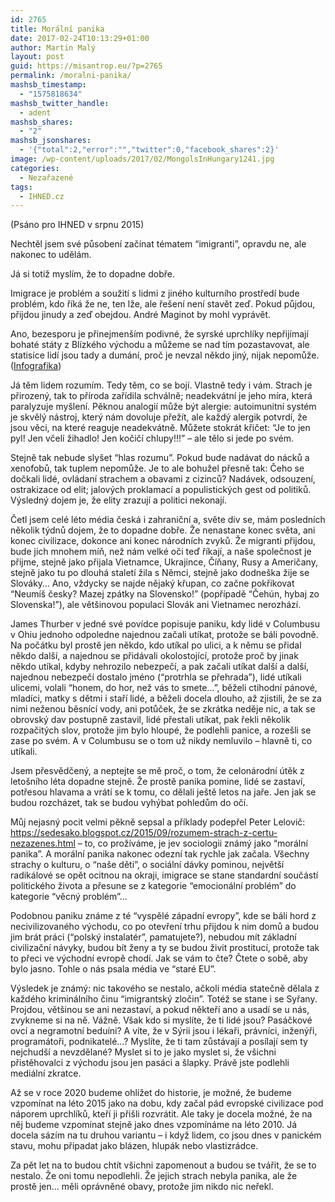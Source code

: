 ```yaml
---
id: 2765
title: Morální panika
date: 2017-02-24T10:13:29+01:00
author: Martin Malý
layout: post
guid: https://misantrop.eu/?p=2765
permalink: /moralni-panika/
mashsb_timestamp:
  - "1575818634"
mashsb_twitter_handle:
  - adent
mashsb_shares:
  - "2"
mashsb_jsonshares:
  - '{"total":2,"error":"","twitter":0,"facebook_shares":2}'
image: /wp-content/uploads/2017/02/MongolsInHungary1241.jpg
categories:
  - Nezařazené
tags:
  - IHNED.cz
---
```

(Psáno pro IHNED v srpnu 2015)

<span style="font-weight: 400;">Nechtěl jsem své působení začínat tématem “imigranti”, opravdu ne, ale nakonec to udělám.</span>

<span style="font-weight: 400;">Já si totiž myslím, že to dopadne dobře.</span>

<span style="font-weight: 400;">Imigrace je problém a soužití s lidmi z jiného kulturního prostředí bude problém, kdo říká že ne, ten lže, ale řešení není stavět zeď. Pokud půjdou, přijdou jinudy a zeď obejdou. André Maginot by mohl vyprávět.</span>

<span style="font-weight: 400;">Ano, bezesporu je přinejmenším podivné, že syrské uprchlíky nepřijímají bohaté státy z Blízkého východu a můžeme se nad tím pozastavovat, ale statisíce lidí jsou tady a dumání, proč je nevzal někdo jiný, nijak nepomůže. (<a href="https://images.scribblelive.com/2015/9/4/fa82fa1c-03ed-4425-bd44-943b9bc0b4e2_800.jpg">Infografika</a>)</span>

<span style="font-weight: 400;">Já těm lidem rozumím. Tedy těm, co se bojí. Vlastně tedy i vám. Strach je přirozený, tak to příroda zařídila schválně; neadekvátní je jeho míra, která paralyzuje myšlení. Pěknou analogií může být alergie: autoimunitní systém je skvělý nástroj, který nám dovoluje přežít, ale každý alergik potvrdí, že jsou věci, na které reaguje neadekvátně. Můžete stokrát křičet: “Je to jen pyl! Jen včelí žihadlo! Jen kočičí chlupy!!!” &#8211; ale tělo si jede po svém. </span>

<span style="font-weight: 400;">Stejně tak nebude slyšet “hlas rozumu”. Pokud bude nadávat do nácků a xenofobů, tak tuplem nepomůže. Je to ale bohužel přesně tak: Čeho se dočkali lidé, ovládaní strachem a obavami z cizinců? Nadávek, odsouzení, ostrakizace od elit; jalových proklamací a populistických gest od politiků. Výsledný dojem je, že elity zrazují a politici nekonají.</span>

<span style="font-weight: 400;">Četl jsem celé léto média česká i zahraniční a, světe div se, mám posledních několik týdnů dojem, že to dopadne dobře. Že nenastane konec světa, ani konec civilizace, dokonce ani konec národních zvyků. Že migranti přijdou, bude jich mnohem míň, než nám velké oči teď říkají, a naše společnost je přijme, stejně jako přijala Vietnamce, Ukrajince, Číňany, Rusy a Američany, stejně jako tu po dlouhá staletí žila s Němci, stejně jako dodneška žije se Slováky… Ano, vždycky se najde nějaký křupan, co začne pokřikovat “Neumíš česky? Mazej zpátky na Slovensko!” (popřípadě “Čehún, hybaj zo Slovenska!”), ale většinovou populaci Slovák ani Vietnamec nerozhází.</span>

<span style="font-weight: 400;">James Thurber v jedné své povídce popisuje paniku, kdy lidé v Columbusu v Ohiu jednoho odpoledne najednou začali utíkat, protože se báli povodně. Na počátku byl prostě jen někdo, kdo utíkal po ulici, a k němu se přidal někdo další, a najednou se přidávali okolostojící, protože proč by jinak někdo utíkal, kdyby nehrozilo nebezpečí, a pak začali utíkat další a další, najednou nebezpečí dostalo jméno (“protrhla se přehrada”), lidé utíkali ulicemi, volali “honem, do hor, než vás to smete…”, běželi ctihodní pánové, mladíci, matky s dětmi i staří lidé, a běželi docela dlouho, až zjistili, že se za nimi neženou běsnící vody, ani potůček, že se zkrátka neděje nic, a tak se obrovský dav postupně zastavil, lidé přestali utíkat, pak řekli několik rozpačitých slov, protože jim bylo hloupé, že podlehli panice, a rozešli se zase po svém. A v Columbusu se o tom už nikdy nemluvilo &#8211; hlavně ti, co utíkali.</span>

<span style="font-weight: 400;">Jsem přesvědčený, a neptejte se mě proč, o tom, že celonárodní útěk z letošního léta dopadne stejně. Že prostě panika pomine, lidé se zastaví, potřesou hlavama a vrátí se k tomu, co dělali ještě letos na jaře. Jen jak se budou rozcházet, tak se budou vyhýbat pohledům do očí.</span>

<span style="font-weight: 400;">Můj nejasný pocit velmi pěkně sepsal a příklady podepřel Peter Lelovič: </span>[<span style="font-weight: 400;">https://sedesako.blogspot.cz/2015/09/rozumem-strach-z-certu-nezazenes.html</span>](https://sedesako.blogspot.cz/2015/09/rozumem-strach-z-certu-nezazenes.html) <span style="font-weight: 400;">&#8211; to, co prožíváme, je jev sociologii známý jako “morální panika”. A morální panika nakonec odezní tak rychle jak začala. Všechny strachy o kulturu, o “naše děti”, o sociální dávky pominou, největší radikálové se opět ocitnou na okraji, imigrace se stane standardní součástí politického života a přesune se z kategorie “emocionální problém” do kategorie “věcný problém”&#8230;</span>

<span style="font-weight: 400;">Podobnou paniku známe z té “vyspělé západní evropy”, kde se báli hord z necivilizovaného východu, co po otevření trhu přijdou k nim domů a budou jim brát práci (“polský instalatér”, pamatujete?), nebudou mít základní civilizační návyky, budou bít ženy a ty se budou živit prostitucí, protože tak to přeci ve východní evropě chodí. Jak se vám to čte? Čtete o sobě, aby bylo jasno. Tohle o nás psala média ve “staré EU”. </span>

<span style="font-weight: 400;">Výsledek je známý: nic takového se nestalo, ačkoli média statečně dělala z každého kriminálního činu “imigrantský zločin”. Totéž se stane i se Syřany. Projdou, většinou se ani nezastaví, a pokud někteří ano a usadí se u nás, zvykneme si na ně. Vážně. Však kdo si myslíte, že ti lidé jsou? Pasáčkové ovcí a negramotní beduíni? A víte, že v Sýrii jsou i lékaři, právníci, inženýři, programátoři, podnikatelé…? Myslíte, že ti tam zůstávají a posílají sem ty nejchudší a nevzdělané? Myslet si to je jako myslet si, že všichni přistěhovalci z východu jsou jen pasáci a šlapky. Právě jste podlehli mediální zkratce.</span>

<span style="font-weight: 400;">Až se v roce 2020 budeme ohlížet do historie, je možné, že budeme vzpomínat na léto 2015 jako na dobu, kdy začal pád evropské civilizace pod náporem uprchlíků, kteří ji přišli rozvrátit. Ale taky je docela možné, že na něj budeme vzpomínat stejně jako dnes vzpomínáme na léto 2010. Já docela sázím na tu druhou variantu &#8211; i když lidem, co jsou dnes v panickém stavu, mohu připadat jako blázen, hlupák nebo vlastizrádce. </span>

<span style="font-weight: 400;">Za pět let na to budou chtít všichni zapomenout a budou se tvářit, že se to nestalo. Že oni tomu nepodlehli. Že jejich strach nebyla panika, ale že prostě jen… měli oprávněné obavy, protože jim nikdo nic neřekl.</span>